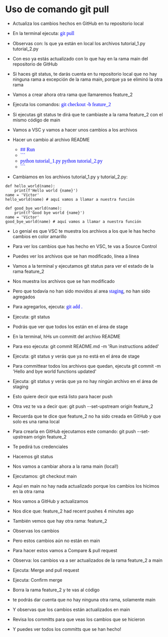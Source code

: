 # Uso de comando git pull

* Actualiza los cambios hechos en GitHub en tu repositorio local

* En la terminal ejecuta: <span style="color: blue; font-family: Babas; font-size: 1.12em;">git pull</span>

* Observas con: ls que ya están en local los archivos tutorial_1.py  tutorial_2.py

* Con eso ya estás actualizado con lo que hay en la rama main del repositorio de GitHub

* Si haces git status, te darás cuenta en tu repositorio local que no hay ninguna rama a excepción de la rama main, porque ya se eliminó la otra rama

* Vamos a crear ahora otra rama que llamaremos feature_2

* Ejecuta los comandos: <span style="color: blue; font-family: Babas; font-size: 1.12em;">git checkout -b feature_2</span>

* Si ejecutas git status te dirá que te cambiaste a la rama feature_2 con el mismo código de main

* Vamos a VSC y vamos a hacer unos cambios a los archivos

* Hacer un cambio al archivo README

    * <span style="color: blue; font-family: Babas; font-size: 1.12em;">## Run</span>
    * <span style="color: blue; font-family: Babas; font-size: 1.12em;">```</span>
    * <span style="color: blue; font-family: Babas; font-size: 1.12em;">python tutorial_1.py</span>
    <span style="color: blue; font-family: Babas; font-size: 1.12em;">python tutorial_2.py</span>
    * <span style="color: blue; font-family: Babas; font-size: 1.12em;">```</span>
* Cambiamos en los archivos tutorial_1.py y tutorial_2.py:

```console
def hello_world(name):
    print(f'Hello world {name}')
name = 'Víctor'
hello_world(name) # aquí vamos a llamar a nuestra función
```

```console
def good_bye_world(name):
    print(f'Good bye world {name}')
name = 'Víctor'
good_bye_world(name) # aquí vamos a llamar a nuestra función
```
* Lo genial es que VSC te muestra los archivos a los que le has hecho cambios en color amarillo

* Para ver los cambios que has hecho en VSC, te vas a Source Control

* Puedes ver los archivos que se han modificado, línea a línea

* Vamos a la terminal y ejecutamos git status para ver el estado de la rama feature_2

* Nos muestra los archivos que se han modificado

* Pero que todavía no han sido movidos al area <span style="color: blue; font-family: Babas; font-size: 1.12em;">staging</span>, no han sido agregados

* Para agregarlos, ejecuta: <span style="color: blue; font-family: Babas; font-size: 1.12em;">git add .</span>

* Ejecuta: git status

* Podrás que ver que todos los están en el área de stage

* En la terminal, hHs un committ del archivo README

* Para eso ejecuta: git commit README.md -m 'Run instructions added'

* Ejecuta: git status y verás que ya no está en el área de stage

* Para committear todos los archivos que quedan, ejecuta git commit -m 'Hello and bye world functions updated'

* Ejecuta: git status y verás que ya no hay ningún archivo en el área de staging

* Esto quiere decir que está listo para hacer push

* Otra vez te va a decir que: git push --set-upstream origin feature_2

* Recuerda que te dice que feature_2 no ha sido creada en GitHub y que solo es una rama local

* Para crearla en GitHub ejecutamos este comando: git push --set-upstream origin feature_2

* Te pedirá tus credenciales

* Hacemos git status

* Nos vamos a cambiar ahora a la rama main (local!)

* Ejecutamos: git checkout main

* Aquí en main no hay nada actualizado porque los cambios los hicimos en la otra rama

* Nos vamos a GitHub y actualizamos

* Nos dice que: feature_2 had recent pushes 4 minutes ago

* También vemos que hay otra rama: feature_2

* Observas los cambios

* Pero estos cambios aún no están en main

* Para hacer estos vamos a Compare & pull request

* Observa: los cambios va a ser actualizados de la rama feature_2 a main

* Ejecuta: Merge and pull request 

* Ejecuta: Confirm merge

* Borra la rama feature_2 y te vas al código

* te podrás dar cuenta que no hay ninguna otra rama, solamente main

* Y observas que los cambios están actualizados en main

* Revisa los committs para que veas los cambios que se hicieron

* Y puedes ver todos los committs que se han hecho!












